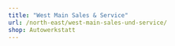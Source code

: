 ```yaml
---
title: "West Main Sales & Service"
url: /north-east/west-main-sales-und-service/
shop: Autowerkstatt
---
```

